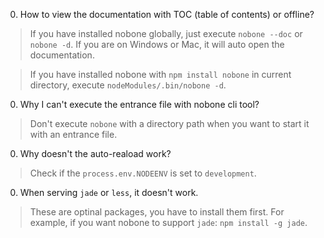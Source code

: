 0. How to view the documentation with TOC (table of contents) or offline?

  > If you have installed nobone globally,
  > just execute `nobone --doc` or `nobone -d`. If you are on Windows or Mac,
  > it will auto open the documentation.

  > If you have installed nobone with `npm install nobone` in current
  > directory, execute `nodeModules/.bin/nobone -d`.

0. Why I can't execute the entrance file with nobone cli tool?

  > Don't execute `nobone` with a directory path when you want to start it with
  > an entrance file.

0. Why doesn't the auto-reaload work?

  > Check if the `process.env.NODEENV` is set to `development`.

0. When serving `jade` or `less`, it doesn't work.

  > These are optinal packages, you have to install them first.
  > For example, if you want nobone to support `jade`: `npm install -g jade`.


